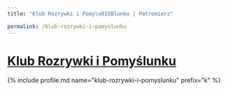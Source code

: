 ```yaml
---
title: "Klub Rozrywki i Pomy\u015Blunku | Patromierz"

permalink: /klub-rozrywki-i-pomyslunku
---
```


# [Klub Rozrywki i Pomyślunku](https://patronite.pl/klub-rozrywki-i-pomyslunku)

{% include profile.md name="klub-rozrywki-i-pomyslunku" prefix="k" %}
